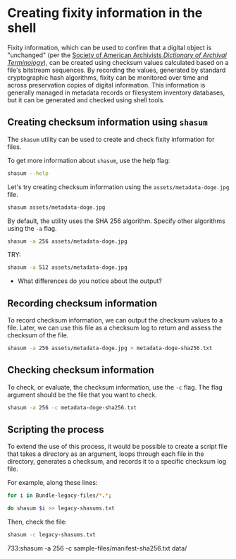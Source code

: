 # Creating fixity information in the shell

Fixity information, which can be used to confirm that
a digital object is "unchanged" (per the [Society of American
Archivists _Dictionary of Archival Terminology_](https://dictionary.archivists.org/entry/fixity.html)),
can be created using checksum values calculated based on a file's
bitstream sequences. By recording the values, generated by standard
cryptographic hash algorithms, fixity can be monitored over time
and across preservation copies of digital information. This information
is generally managed in metadata records or filesystem inventory databases,
but it can be generated and checked using shell tools.

## Creating checksum information using `shasum`

The `shasum` utility can be used to create and check fixity information for files.

To get more information about `shasum`, use the help flag:

```bash
shasum --help
```

Let's try creating checksum information using the `assets/metadata-doge.jpg` file.

```bash
shasum assets/metadata-doge.jpg
```

By default, the utility uses the SHA 256 algorithm. Specify other
algorithms using the `-a` flag.

```bash
shasum -a 256 assets/metadata-doge.jpg 
```

TRY:

```bash
shasum -a 512 assets/metadata-doge.jpg
```

* What differences do you notice about the output?

## Recording checksum information

To record checksum information, we can output the checksum
values to a file. Later, we can use this file as a checksum log
to return and assess the checksum of the file.

```bash
shasum -a 256 assets/metadata-doge.jpg > metadata-doge-sha256.txt
```

## Checking checksum information

To check, or evaluate, the checksum information, use the `-c` flag.
The flag argument should be the file that you want to check.

```bash
shasum -a 256 -c metadata-doge-sha256.txt
```

## Scripting the process

To extend the use of this process, it would be possible to create
a script file that takes a directory as an argument, loops through
each file in the directory, generates a checksum, and records it to
a specific checksum log file. 

For example, along these lines:

```bash
for i in Bundle-legacy-files/*.*; 

do shasum $i >> legacy-shasums.txt
```

Then, check the file:

```bash
shasum -c legacy-shasums.txt
```

733:shasum -a 256 -c sample-files/manifest-sha256.txt data/